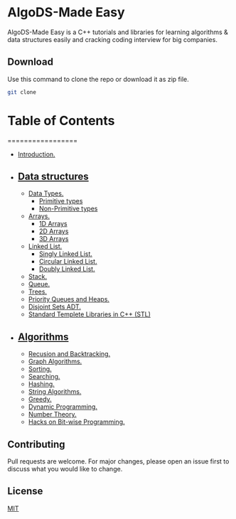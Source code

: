 # AlgoDS-Made Easy

AlgoDS-Made Easy is a C++ tutorials and libraries for learning algorithms & data structures easily and cracking coding interview for big companies.

## Download

Use this command to clone the repo or download it as zip file.

```bash
git clone
```


# Table of Contents
=================

   * [ Introduction. ](#Introduction)   <a name="Introduction"></a>
   * ## [ Data structures ](#ds)
      * [ Data Types. ](#recusion)
        * [ Primitive types](#primitive)
        * [ Non-Primitive types](#non-primitive)
      * [ Arrays. ](#Recusion_and_Backtracking)
         * [1D Arrays](#1da)
         * [2D Arrays](#2da)
         * [3D Arrays](#3da)
      * [ Linked List. ](#ll)
         * [Singly Linked List.](#sll)
         * [Circular Linked List.](#cll)
         * [Doubly Linked List.](#dll)
      * [ Stack. ](#stack)
      * [ Queue. ](#queue)
      * [ Trees. ](#Recusion_and_Backtracking)
      * [ Priority Queues and Heaps. ](#Recusion_and_Backtracking)
      * [ Disjoint Sets ADT. ](#Recusion_and_Backtracking)
      * [ Standard Templete Libraries in C++ (STL) ](#stl)
   * ## [ Algorithms ](#ds)
      * [ Recusion and Backtracking. ](#Recusion_and_Backtracking)  <a name="Recusion_and_Backtracking"></a>
      * [ Graph Algorithms. ](#Recusion_and_Backtracking)
      * [ Sorting. ](#Recusion_and_Backtracking)
      * [ Searching. ](#Recusion_and_Backtracking)
      * [ Hashing. ](#Recusion_and_Backtracking)
      * [ String Algorithms. ](#Recusion_and_Backtracking)
      * [ Greedy. ](#Recusion_and_Backtracking)
      * [ Dynamic Programming. ](#Recusion_and_Backtracking)
      * [ Number Theory. ](#Recusion_and_Backtracking)
      * [ Hacks on Bit-wise Programming. ](#Recusion_and_Backtracking)
   
## Contributing
Pull requests are welcome. For major changes, please open an issue first to discuss what you would like to change.

## License
[MIT](https://choosealicense.com/licenses/mit/)
